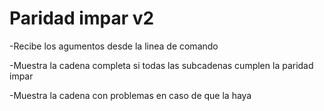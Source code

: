 # Paridad impar v2
<p> -Recibe los agumentos desde la linea de comando</p>
<p> -Muestra la cadena completa si todas las subcadenas cumplen la paridad impar </p>
<p> -Muestra la cadena con problemas en caso de que la haya </p>
